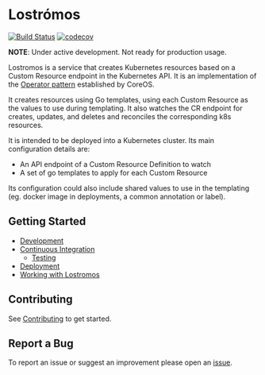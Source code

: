 # Lostrómos

[![Build Status](https://travis-ci.org/wpengine/lostromos.svg?branch=master)](https://travis-ci.org/wpengine/lostromos)
[![codecov](https://codecov.io/gh/wpengine/lostromos/branch/master/graph/badge.svg)](https://codecov.io/gh/wpengine/lostromos)

**NOTE**: Under active development. Not ready for production usage.

Lostromos is a service that creates Kubernetes resources based on a Custom Resource
endpoint in the Kubernetes API. It is an implementation of the [Operator
pattern](https://coreos.com/blog/introducing-operators.html) established by CoreOS.

It creates resources using Go templates, using each Custom Resource as the values
to use during templating. It also watches the CR endpoint for creates, updates,
and deletes and reconciles the corresponding k8s resources.

It is intended to be deployed into a Kubernetes cluster. Its main configuration
details are:

- An API endpoint of a Custom Resource Definition to watch
- A set of go templates to apply for each Custom Resource

Its configuration could also include shared values to use in the templating (eg.
docker image in deployments, a common annotation or label).

## Getting Started

- [Development](./docs/development.md)
- [Continuous Integration](./docs/continuousIntegration.md)
  - [Testing](./docs/testing.md)
- [Deployment](./docs/deployment.md)
- [Working with Lostromos](./docs/workingWithLostromos.md)

## Contributing

See [Contributing](./CONTRIBUTING.md) to get started.

## Report a Bug

To report an issue or suggest an improvement please open an [issue](https://github.com/wpengine/lostromos/issues).